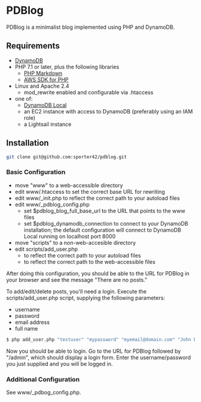 # PDBlog
PDBlog is a minimalist blog implemented using PHP and DynamoDB.

## Requirements

* [DynamoDB](https://aws.amazon.com/dynamodb/)
* PHP 7.1 or later, plus the following libraries
  * [PHP Markdown](https://github.com/michelf/php-markdown)
  * [AWS SDK for PHP](https://docs.aws.amazon.com/sdk-for-php/v3/developer-guide/getting-started_installation.html)
* Linux and Apache 2.4
  * mod_rewrite enabled and configurable via .htaccess
* one of:
  * [DynamoDB Local](https://docs.aws.amazon.com/amazondynamodb/latest/developerguide/DynamoDBLocal.DownloadingAndRunning.html)
  * an EC2 instance with access to DynamoDB (preferably using an IAM role)
  * a Lightsail instance

## Installation
```bash
git clone git@github.com:sporter42/pdblog.git
```

### Basic Configuration

* move "www" to a web-accessible directory
* edit www/.htaccess to set the correct base URL for rewriting
* edit www/_init.php to reflect the correct path to your autoload files
* edit www/_pdblog_config.php
  * set $pdblog_blog_full_base_url to the URL that points to the www files
  * set $pdblog_dynamodb_connection to connect to your DynamoDB installation; the default configuration will connect to DynamoDB Local running on localhost port 8000
* move "scripts" to a non-web-accesible directory
* edit scripts/add_user.php
  * to reflect the correct path to your autoload files
  * to reflect the correct path to the web-accessible files

After doing this configuration, you should be able to the URL for PDBlog in your browser and see the message "There are no posts."

To add/edit/delete posts, you'll need a login. Execute the scripts/add_user.php script, supplying the following parameters:

* username
* password
* email address
* full name

```bash
$ php add_user.php "testuser" "mypassword" "myemail@domain.com" "John Doe"
```

Now you should be able to login. Go to the URL for PDBlog followed by "/admin", which should display a login form. Enter the username/password you just supplied and you will be logged in.

### Additional Configuration

See www/_pdbog_config.php.